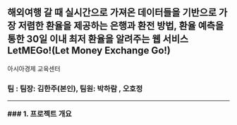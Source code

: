 ## 해외여행 갈 때 실시간으로 가져온 데이터들을 기반으로 가장 저렴한 환율을 제공하는 은행과 환전 방법, 환율 예측을 통한 30일 이내 최저 환율을 알려주는 웹 서비스 LetMEGo!(Let Money Exchange Go!)

아시아경제 교육센터 <h3> 팀 : 팀장: 김한주(본인), 팀원: 박하람 , 오호정

<hr/>
### 1. 프로젝트 개요

